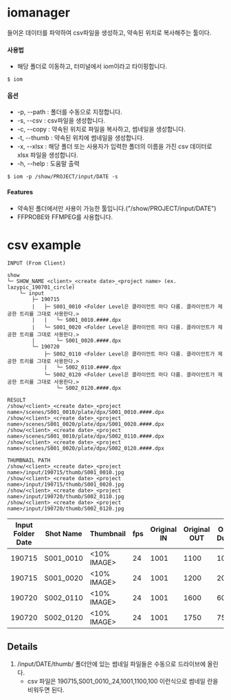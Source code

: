 # iomanager
들어온 데이터를 파악하여 csv파일을 생성하고, 약속된 위치로 복사해주는 툴이다.

#### 사용법
- 해당 폴더로 이동하고, 터미널에서 iom이라고 타이핑합니다.
```
$ iom
```

#### 옵션
- -p, --path : 폴더를 수동으로 지정합니다.
- -s, --csv : csv파일을 생성합니다.
- -c, --copy : 약속된 위치로 파일을 복사하고, 썸네일을 생성합니다.
- -t, --thumb : 약속된 위치에 썸네일을 생성합니다.
- -x, --xlsx : 해당 폴더 또는 사용자가 입력한 폴더의 이름을 가진 csv 데이터로 xlsx 파일을 생성합니다.
- -h, --help : 도움말 출력
```
$ iom -p /show/PROJECT/input/DATE -s
```

#### Features
- 약속된 폴더에서만 사용이 가능한 툴입니다.("/show/PROJECT/input/DATE")
- FFPROBE와 FFMPEG를 사용합니다.

# csv example

```
INPUT (From Client)

show
└─ SHOW_NAME <client>_<create date>_<project name> (ex. lazypic_190701_circle)
    └─ input
        ├─ 190715
        |   ├─ S001_0010 <Folder Level은 클라이언트 마다 다름. 클라이언트가 제공한 트리를 그대로 사용한다.>
        |   |   └─ S001_0010.####.dpx
        |   └─ S001_0020 <Folder Level은 클라이언트 마다 다름. 클라이언트가 제공한 트리를 그대로 사용한다.>
        |       └─ S001_0020.####.dpx
        └─ 190720
            ├─ S002_0110 <Folder Level은 클라이언트 마다 다름. 클라이언트가 제공한 트리를 그대로 사용한다.>
            |   └─ S002_0110.####.dpx
            └─ S002_0120 <Folder Level은 클라이언트 마다 다름. 클라이언트가 제공한 트리를 그대로 사용한다.>
                └─ S002_0120.####.dpx
```

```
RESULT
/show/<client>_<create date>_<project name>/scenes/S001_0010/plate/dpx/S001_0010.####.dpx
/show/<client>_<create date>_<project name>/scenes/S001_0020/plate/dpx/S001_0020.####.dpx
/show/<client>_<create date>_<project name>/scenes/S001_0010/plate/dpx/S002_0110.####.dpx
/show/<client>_<create date>_<project name>/scenes/S001_0020/plate/dpx/S002_0120.####.dpx

THUMBNAIL PATH
/show/<client>_<create date>_<project name>/input/190715/thumb/S001_0010.jpg
/show/<client>_<create date>_<project name>/input/190715/thumb/S001_0020.jpg
/show/<client>_<create date>_<project name>/input/190720/thumb/S002_0110.jpg
/show/<client>_<create date>_<project name>/input/190720/thumb/S002_0120.jpg
```


| Input Folder Date | Shot Name |  Thumbnail  |fps| Original IN | Original OUT | Original Duration |
|-------------------|-----------|-------------|---|-------------|--------------|-------------------|
| 190715            | S001_0010 | <10% IMAGE> |24 | 1001        | 1100         | 100               |
| 190715            | S001_0020 | <10% IMAGE> |24 | 1001        | 1200         | 200               |
| 190720            | S002_0110 | <10% IMAGE> |24 | 1001        | 1600         | 600               |
| 190720            | S002_0120 | <10% IMAGE> |24 | 1001        | 1750         | 750               |

## Details
1. /input/DATE/thumb/ 폴더안에 있는 썸네일 파일들은 수동으로 드라이브에 올린다.
    - csv 파일은 190715,S001_0010,,24,1001,1100,100 이런식으로 썸네일 란을 비워두면 된다.
